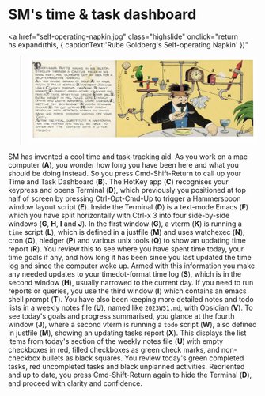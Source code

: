 # SM's time & task dashboard

<a href="self-operating-napkin.jpg" class="highslide" 
onclick="return hs.expand(this, { captionText:'Rube Goldberg\'s Self-operating Napkin' })"
><img src="self-operating-napkin.jpg"></a>

<!-- *2023-12-23: sm makes a cool rube goldberg dashboard with HotKey, Hammerspoon, Terminal, emacs, vterm, just, watchexec, hledger, Obsidian and emojis* -->

SM has invented a cool time and task-tracking aid. As you work on a mac computer (**A**), you wonder how long you have been here and what you should be doing instead. So you press Cmd-Shift-Return to call up your Time and Task Dashboard (**B**). The HotKey app (**C**) recognises your keypress and opens Terminal (**D**), which previously you positioned at top half of screen by pressing Ctrl-Opt-Cmd-Up to trigger a Hammerspoon window layout script (**E**). Inside the Terminal (**D**) is a text-mode Emacs (**F**) which you have split horizontally with Ctrl-x 3 into four side-by-side windows (**G**, **H**, **I** and **J**). In the first window (**G**), a vterm (**K**) is running a `time` script (**L**), which is defined in a justfile (**M**) and uses watchexec (**N**), cron (**O**), hledger (**P**) and various unix tools (**Q**) to show an updating time report (**R**).  You review this to see where you have spent time today, your time goals if any, and how long it has been since you last updated the time log and since the computer woke up. Armed with this information you make any needed updates to your timedot-format time log (**S**), which is in the second window (**H**), usually narrowed to the current day. If you need to run reports or queries, you use the third window (**I**) which contains an emacs shell prompt (**T**). You have also been keeping more detailed notes and todo lists in a weekly notes file (**U**), named like `2023W51.md`, with Obsidian (**V**). To see today's goals and progress summarised, you glance at the fourth window (**J**), where a second vterm is running a `todo` script (**W**), also defined in justfile (**M**), showing an updating tasks report (**X**). This displays the list items from today's section of the weekly notes file (**U**) with empty checkboxes in red, filled checkboxes as green check marks, and non-checkbox bullets as black squares. You review today's green completed tasks, red uncompleted tasks and black unplanned activities. Reoriented and up to date, you press Cmd-Shift-Return again to hide the Terminal (**D**), and proceed with clarity and confidence.
